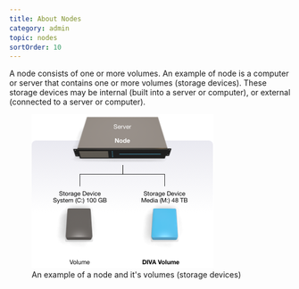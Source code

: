 ```yaml
---
title: About Nodes
category: admin
topic: nodes
sortOrder: 10
---
```


A node consists of one or more volumes. An example of node is a computer or server that contains one or more volumes (storage devices). These storage devices may be internal (built into a server or computer), or external (connected to a server or computer).

<figure>
  <img src="/images/v2/fusion/nodes-01.png"/>
  <figcaption>An example of a node and it's volumes (storage devices)</figcaption>
</figure>

